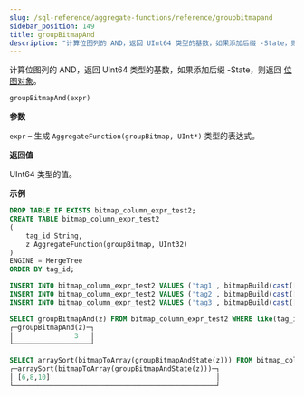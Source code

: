```yaml
---
slug: /sql-reference/aggregate-functions/reference/groupbitmapand
sidebar_position: 149
title: groupBitmapAnd
description: "计算位图列的 AND，返回 UInt64 类型的基数，如果添加后缀 -State，则返回一个位图对象。"
---
```


计算位图列的 AND，返回 UInt64 类型的基数，如果添加后缀 -State，则返回 [位图对象](../../../sql-reference/functions/bitmap-functions.md)。

``` sql
groupBitmapAnd(expr)
```

**参数**

`expr` – 生成 `AggregateFunction(groupBitmap, UInt*)` 类型的表达式。

**返回值**

UInt64 类型的值。

**示例**

``` sql
DROP TABLE IF EXISTS bitmap_column_expr_test2;
CREATE TABLE bitmap_column_expr_test2
(
    tag_id String,
    z AggregateFunction(groupBitmap, UInt32)
)
ENGINE = MergeTree
ORDER BY tag_id;

INSERT INTO bitmap_column_expr_test2 VALUES ('tag1', bitmapBuild(cast([1,2,3,4,5,6,7,8,9,10] as Array(UInt32))));
INSERT INTO bitmap_column_expr_test2 VALUES ('tag2', bitmapBuild(cast([6,7,8,9,10,11,12,13,14,15] as Array(UInt32))));
INSERT INTO bitmap_column_expr_test2 VALUES ('tag3', bitmapBuild(cast([2,4,6,8,10,12] as Array(UInt32))));

SELECT groupBitmapAnd(z) FROM bitmap_column_expr_test2 WHERE like(tag_id, 'tag%');
┌─groupBitmapAnd(z)─┐
│               3   │
└───────────────────┘

SELECT arraySort(bitmapToArray(groupBitmapAndState(z))) FROM bitmap_column_expr_test2 WHERE like(tag_id, 'tag%');
┌─arraySort(bitmapToArray(groupBitmapAndState(z)))─┐
│ [6,8,10]                                         │
└──────────────────────────────────────────────────┘
```
